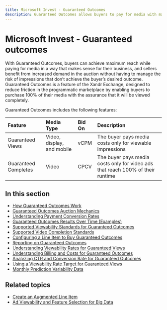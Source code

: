 ```yaml
---
title: Microsoft Invest - Guaranteed Outcomes
description: Guaranteed Outcomes allows buyers to pay for media with maximum reach and sellers to benefit from increased demand without risk.
---
```


# Microsoft Invest - Guaranteed outcomes

With Guaranteed Outcomes, buyers can achieve maximum reach while paying for media in a way that makes sense for their business, and sellers benefit from increased demand in the auction without having to manage the risk of impressions that don’t achieve the buyer’s desired outcome. Guaranteed Outcomes is a feature of the Xandr Exchange, designed to reduce friction in the programmatic marketplace by enabling buyers to purchase 100% of their media with the assurance that it will be viewed completely.

Guaranteed Outcomes includes the following features:

| Feature | Media Type | Bid On | Description |
|:---|:---|:---|:---|
| Guaranteed Views | Video, display, and mobile | vCPM | The buyer pays media costs only for viewable impressions |
| Guaranteed Completes | Video | CPCV | The buyer pays media costs only for video ads that reach 100% of their runtime |

## In this section

- [How Guaranteed Outcomes Work](./how-guaranteed-outcomes-work.md)
- [Guaranteed Outcomes Auction Mechanics](./guaranteed-outcomes-auction-mechanics.md)
- [Understanding Payment Conversion Rates](./understanding-payment-conversion-rates.md)
- [Guaranteed Outcomes Results Over Time (Examples)](./understanding-payment-conversion-rates.md)
- [Supported Viewability Standards for Guaranteed Outcomes](./supported-viewability-standards-for-guaranteed-outcomes.md)
- [Supported Video Completion Standards](./supported-video-completion-standards.md)
- [Configuring a Line Item to Buy Guaranteed Outcomes](./configuring-a-line-item-to-buy-guaranteed-outcomes.md)
- [Reporting on Guaranteed Outcomes](./reporting-on-guaranteed-outcomes.md)
- [Understanding Viewability Rates for Guaranteed Views](./understanding-viewability-rates-for-guaranteed-views.md)
- [Understanding Billing and Costs for Guaranteed Outcomes](./understanding-billing-and-costs-for-guaranteed-outcomes.md)
- [Analyzing CTR and Conversion Rate for Guaranteed Outcomes](./analyzing-ctr-and-conversion-rate-for-guaranteed-outcomes.md)
- [Using a Viewability Rate Target for Guaranteed Views](./using-a-viewability-rate-target-for-guaranteed-views.md)
- [Monthly Prediction Variability Data](./monthly-prediction-variability-data.md)

## Related topics

- [Create an Augmented Line Item](./create-an-augmented-line-item-ali.md)
- [Ad Viewability and Feature Selection for Big Data](https://techblog.appnexus.com/ad-viewability-and-feature-selection-for-big-data-256acf523f2a)

